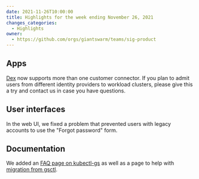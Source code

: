 ```yaml
---
date: 2021-11-26T10:00:00
title: Highlights for the week ending November 26, 2021
changes_categories:
  - Highlights
owner:
  - https://github.com/orgs/giantswarm/teams/sig-product
---
```


## Apps

[Dex](https://github.com/giantswarm/dex-app) now supports more than one customer connector. If you plan to admit users from different identity providers to workload clusters, please give this a try and contact us in case you have questions.

## User interfaces

In the web UI, we fixed a problem that prevented users with legacy accounts to use the "Forgot password" form.

## Documentation

We added an [FAQ page on kubectl-gs](https://docs.giantswarm.io/ui-api/kubectl-gs/faq/) as well as a page to help with [migration from gsctl](https://docs.giantswarm.io/ui-api/gsctl/migrate/).
